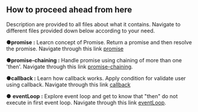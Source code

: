 ## How to proceed ahead from here

Description are provided to all files about what it contains. Navigate to different files provided down below according to your need.

●**promise :** Learcn concept of Promise. Return a promise and then resolve the promise. Navigate through this link [promise](./promise.js)

●**promise-chaining :** Handle promise using chaining of more than one 'then'. Navigate through this link [promise-chaining](./promise-chaining.js).

●**callback :** Learn how callback works. Apply condition for validate user using callback. Navigate through this link [callback](./callback.js)

● **eventLoop :** Explore event loop and get to know that "then" do not execute in first event loop. Navigate through this link [eventLoop](./eventLoop.js).